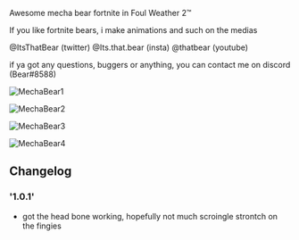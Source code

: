 Awesome mecha bear fortnite in Foul Weather 2™

If you like fortnite bears, i make animations and such on the medias 

@ItsThatBear (twitter) @Its.that.bear (insta) @thatbear (youtube) 

if ya got any questions, buggers or anything, you can contact me on discord (Bear#8588)

![MechaBear1](https://imgur.com/SiEVAME.png)

![MechaBear2](https://imgur.com/Vft57xF.png)

![MechaBear3](https://imgur.com/3M1XS9B.png)

![MechaBear4](https://imgur.com/ewY7lZB.png)

## Changelog

### '1.0.1'
* got the head bone working, hopefully not much scroingle strontch on the fingies
